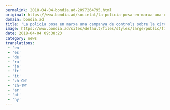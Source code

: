 ```yaml
---
permalink: 2018-04-04-bondia.ad-2097264795.html
original: https://www.bondia.ad/societat/la-policia-posa-en-marxa-una-campanya-de-controls-sobre-la-circulacio-les-rotondes
domain: bondia.ad
title: 'La policia posa en marxa una campanya de controls sobre la circulació a les rotondes'
image: https://www.bondia.ad/sites/default/files/styles/large/public/field/image/142427_policia2018.jpg?itok=0gNWc8iW
date: 2018-04-04 09:38:23
category: news
translations: 
 - 'en'
 - 'es'
 - 'de'
 - 'ru'
 - 'ja'
 - 'fr'
 - 'it'
 - 'zh-CN'
 - 'zh-TW'
 - 'ar'
 - 'pt'
 - 'hy'
---
```


